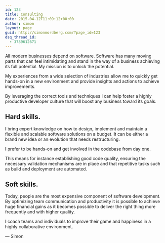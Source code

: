 ```yaml
---
id: 123
title: Consulting
date: 2015-04-12T11:09:12+00:00
author: simon
layout: page
guid: http://simonnordberg.com/?page_id=123
dsq_thread_id:
  - 3789612671
---
```

All modern businesses depend on software. Software has many moving parts that can feel intimidating and stand in the way of a business achieving its full potential. My mission is to unlock the potential.

My experiences from a wide selection of industries allow me to quickly get hands-on in a new environment and provide insights and actions to achieve improvements.

By leveraging the correct tools and techniques I can help foster a highly productive developer culture that will boost any business toward its goals.

## Hard skills.

I bring expert knowledge on how to design, implement and maintain a flexible and scalable software solutions on a budget. It can be either a brand new idea or an evolution that needs restructuring.

I prefer to be hands-on and get involved in the codebase from day one.

This means for instance establishing good code quality, ensuring the necessary validation mechanisms are in place and that repetitive tasks such as build and deployment are automated.

## Soft skills.

Today, people are the most expensive component of software development. By optimizing team communication and productivity it is possible to achieve huge financial gains as it becomes possible to deliver the right thing more frequently and with higher quality.

I coach teams and individuals to improve their game and happiness in a highly collaborative environment.

— Simon